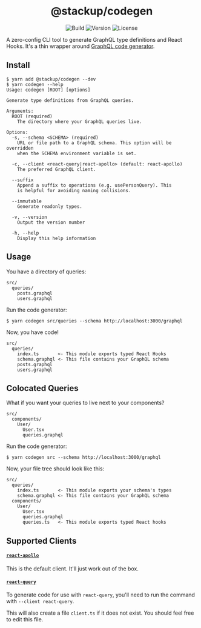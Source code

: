 <h1 align="center">@stackup/codegen</h1>

<div align="center">

![Build](https://github.com/rzane/codegen/workflows/Build/badge.svg)
![Version](https://img.shields.io/npm/v/@stackup/codegen)
![License](https://img.shields.io/npm/l/@stackup/codegen)

</div>

A zero-config CLI tool to generate GraphQL type definitions and React Hooks. It's a thin wrapper around [GraphQL code generator](https://graphql-code-generator.com/).

## Install

    $ yarn add @stackup/codegen --dev
    $ yarn codegen --help
    Usage: codegen [ROOT] [options]

    Generate type definitions from GraphQL queries.

    Arguments:
      ROOT (required)
        The directory where your GraphQL queries live.

    Options:
      -s, --schema <SCHEMA> (required)
        URL or file path to a GraphQL schema. This option will be overridden
        when the SCHEMA environment variable is set.

      -c, --client <react-query|react-apollo> (default: react-apollo)
        The preferred GraphQL client.

      --suffix
        Append a suffix to operations (e.g. usePersonQuery). This
        is helpful for avoiding naming collisions.

      --immutable
        Generate readonly types.

      -v, --version
        Output the version number

      -h, --help
        Display this help information

## Usage

You have a directory of queries:

    src/
      queries/
        posts.graphql
        users.graphql

Run the code generator:

    $ yarn codegen src/queries --schema http://localhost:3000/graphql

Now, you have code!

    src/
      queries/
        index.ts       <- This module exports typed React Hooks
        schema.graphql <- This file contains your GraphQL schema
        posts.graphql
        users.graphql

## Colocated Queries

What if you want your queries to live next to your components?

    src/
      components/
        User/
          User.tsx
          queries.graphql

Run the code generator:

    $ yarn codegen src --schema http://localhost:3000/graphql

Now, your file tree should look like this:

    src/
      queries/
        index.ts       <- This module exports your schema's types
        schema.graphql <- This file contains your GraphQL schema
      components/
        User/
          User.tsx
          queries.graphql
          queries.ts   <- This module exports typed React hooks

## Supported Clients

#### [`react-apollo`](https://www.apollographql.com/docs/react/)

This is the default client. It'll just work out of the box.

#### [`react-query`](https://github.com/tannerlinsley/react-query)

To generate code for use with `react-query`, you'll need to run the command with `--client react-query`.

This will also create a file `client.ts` if it does not exist. You should feel free to edit this file.
